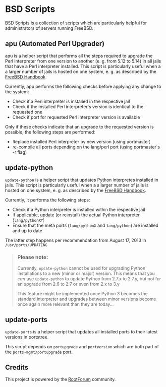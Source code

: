 BSD Scripts
===========

BSD Scripts is a collection of scripts which are particularly helpful for administrators of servers running FreeBSD.

apu (Automated Perl Upgrader)
-----------------------------

apu is a helper script that performs all the steps required to upgrade the Perl interpreter from one version to another (e. g. from 5.12 to 5.14) in all jails that have a Perl interpreter installed. This script is particularly useful when a a larger number of jails is hosted on one system, e. g. as described by the [FreeBSD Handbook](http://www.freebsd.org/doc/en_US.ISO8859-1/books/handbook/jails-application.html).

Currently, apu performs the following checks before applying any change to the system:

* Check if a Perl interpreter is installed in the respective jail
* Check if the installed Perl interpreter's version is identical to the requested one
* Check if port for requested Perl interpreter version is available

Only if these checks indicate that an upgrade to the requested version is possible, the following steps are performed:

* Replace installed Perl interpreter by new version (using portmaster)
* re-compile all ports depending on the lang/perl port (using portmaster's -r flag)

update-python
-------------

`update-python` is a helper script that updates Python interpretes installed in jails. This script is particularly useful when a a larger number of jails is hosted on one system, e. g. as described by the [FreeBSD Handbook](http://www.freebsd.org/doc/en_US.ISO8859-1/books/handbook/jails-application.html).

Currently, it performs the following steps:

* Check if a Python interpreter is installed within the respective jail
* If applicable, update (or reinstall) the actual Python interpreter (`lang/pythonXY`)
* Ensure that the meta ports (`lang/pythonX` and `lang/python`) are installed and up to date

The latter step happens per recommendation from August 17, 2013 in `/usr/ports/UPDATING`

> ### Please note:
>
> Currently, `update-python` cannot be used for upgrading Python installations to a new (minor or major) version.
> This means that you *can* use `update-python` to update Python from 2.7.x to 2.7.y, but not for an upgrade from
> 2.6 to 2.7 or even from 2.x to 3.y
>
> This feature might be implemented once Python 3 becomes the standard interpreter and upgrades between minor versions
> become once again more relevant than they are today...

update-ports
------------

`update-ports` is a helper script that updates all installed ports to their latest versions in portstree.

This script depends on `portupgrade` and `portversion` which are both part of the `ports-mgmt/portupgrade` port.

Credits
-------

This project is powered by the [RootForum](http://www.rootforum.org) community.
